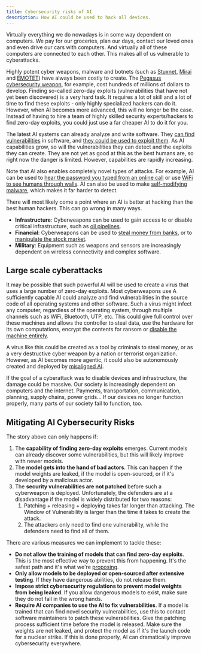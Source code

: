```yaml
---
title: Cybersecurity risks of AI
description: How AI could be used to hack all devices.
---
```


Virtually everything we do nowadays is in some way dependent on computers.
We pay for our groceries, plan our days, contact our loved ones and even drive our cars with computers.
And virtually all of these computers are connected to each other.
This makes all of us vulnerable to cyberattacks.

Highly potent cyber weapons, malware and botnets (such as [Stuxnet](https://www.youtube.com/watch?v=nd1x0csO3hU), [Mirai](<https://en.wikipedia.org/wiki/Mirai_(malware)>) and [EMOTET](https://en.wikipedia.org/wiki/Emotet)) have always been costly to create.
The [Pegasus cybersecurity weapon](<https://en.wikipedia.org/wiki/Pegasus_(spyware)>), for example, cost hundreds of millions of dollars to develop.
Finding so-called zero-day exploits (vulnerabilities that have not yet been discovered) is a very hard task.
It requires a lot of skill and a lot of time to find these exploits - only highly specialized hackers can do it.
However, when AI becomes more advanced, this will no longer be the case.
Instead of having to hire a team of highly skilled security experts/hackers to find zero-day exploits, you could just use a far cheaper AI to do it for you.

The latest AI systems can already analyze and write software.
They [can find vulnerabilities](https://betterprogramming.pub/i-used-gpt-3-to-find-213-security-vulnerabilities-in-a-single-codebase-cc3870ba9411) in software, and [they could be used to exploit them](https://blog.checkpoint.com/2023/03/15/check-point-research-conducts-initial-security-analysis-of-chatgpt4-highlighting-potential-scenarios-for-accelerated-cybercrime/).
As AI capabilities grow, so will the vulnerabilities they can detect and the exploits they can create.
They are not yet as good at this as the best humans are, so right now the danger is limited.
However, capabilities are rapidly increasing.

Note that AI also enables completely novel types of attacks.
For example, AI can be used to [hear the password you typed from an online call](https://beebom.com/ai-crack-password-listening-keyboard-sounds/)
or use [WiFi to see humans through walls](https://www.marktechpost.com/2023/02/15/cmu-researchers-create-an-ai-model-that-can-detect-the-pose-of-multiple-humans-in-a-room-using-only-the-signals-from-wifi/).
AI can also be used to make [self-modifying malware](https://www.hyas.com/blog/blackmamba-using-ai-to-generate-polymorphic-malware), which makes it far harder to detect.

There will most likely come a point where an AI is better at hacking than the best human hackers.
This can go wrong in many ways.

- **Infrastructure**: Cyberweapons can be used to gain access to or disable critical infrastructure, such as [oil pipelines](https://en.wikipedia.org/wiki/Colonial_Pipeline_ransomware_attack).
- **Financial**: Cyberweapons can be used to [steal money from banks](https://en.wikipedia.org/wiki/2015%E2%80%932016_SWIFT_banking_hack), or to [manipulate the stock market](https://en.wikipedia.org/wiki/2010_flash_crash).
- **Military**: Equipment such as weapons and sensors are increasingly dependent on wireless connectivity and complex software.

## Large scale cyberattacks

It may be possible that such powerful AI will be used to create a virus that uses a large number of zero-day exploits.
Most cyberweapons use
A sufficiently capable AI could analyze and find vulnerabilities in the source code of all operating systems and other software.
Such a virus might infect any computer, regardless of the operating system, through multiple channels such as WiFi, Bluetooth, UTP, etc.
This could give full control over these machines and allows the controller to steal data, use the hardware for its own computations, encrypt the contents for ransom or [disable the machine entirely](https://en.wikipedia.org/wiki/Hardware_Trojan).

A virus like this could be created as a tool by criminals to steal money, or as a very destructive cyber weapon by a nation or terrorist organization.
However, as AI becomes more agentic, it could also be autonomously created and deployed by [misaligned AI](/xrisk).

If the goal of a cyberattack was to disable devices and infrastructure, the damage could be massive.
Our society is increasingly dependent on computers and the internet.
Payments, transportation, communication, planning, supply chains, power grids...
If our devices no longer function properly, many parts of our society fail to function, too.

## Mitigating AI Cybersecurity Risks

The story above can only happens if:

1. The **capability of finding zero-day exploits** emerges. Current models can already discover some vulnerabilities, but this will likely improve with newer models.
2. The **model gets into the hand of bad actors**. This can happen if the model weights are leaked, if the model is open-sourced, or if it's developed by a malicious actor.
3. The **security vulnerabilities are not patched** before such a cyberweapon is deployed. Unfortunately, the defenders are at a disadvantage if the model is widely distributed for two reasons:
   1. Patching + releasing + deploying takes far longer than attacking. The Window of Vulnerability is larger than the time it takes to create the attack.
   2. The attackers only need to find one vulnerability, while the defenders need to find all of them.

There are various measures we can implement to tackle these:

- **Do not allow the training of models that can find zero-day exploits**. This is the most effective way to prevent this from happening. It's the safest path and it's what we're [proposing](/proposal).
- **Only allow models to be deployed or open-sourced after extensive testing**. If they have dangerous abilities, do not release them.
- **Impose strict cybersecurity regulations to prevent model weights from being leaked**. If you allow dangerous models to exist, make sure they do not fall in the wrong hands.
- **Require AI companies to use the AI to fix vulnerabilities**. If a model is trained that can find novel security vulnerabilities, use this to contact software maintainers to patch these vulnerabilities. Give the patching process sufficient time before the model is released. Make sure the weights are not leaked, and protect the model as if it's the launch code for a nuclear strike. If this is done properly, AI can dramatically improve cybersecurity everywhere.
